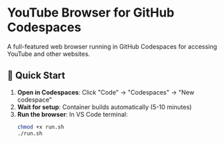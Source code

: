 # YouTube Browser for GitHub Codespaces

A full-featured web browser running in GitHub Codespaces for accessing YouTube and other websites.

## 🚀 Quick Start

1. **Open in Codespaces**: Click "Code" → "Codespaces" → "New codespace"
2. **Wait for setup**: Container builds automatically (5-10 minutes)
3. **Run the browser**: In VS Code terminal:
   ```bash
   chmod +x run.sh
   ./run.sh